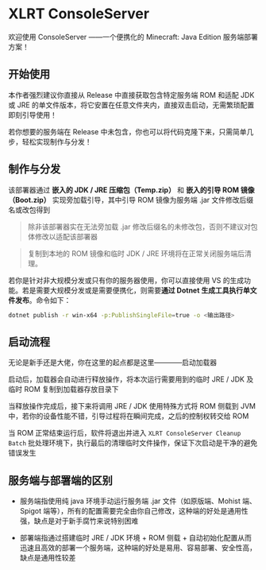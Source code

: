 ﻿# XLRT ConsoleServer

欢迎使用 ConsoleServer ——一个便携化的 Minecraft: Java Edition 服务端部署方案！

## 开始使用

本作者强烈建议你直接从 Release 中直接获取包含特定服务端 ROM 和适配 JDK 或 JRE 的单文件版本，将它安置在任意文件夹内，直接双击启动，无需繁琐配置即刻引导使用！

若你想要的服务端在 Release 中未包含，你也可以将代码克隆下来，只需简单几步，轻松实现制作与分发！

## 制作与分发

该部署器通过 **嵌入的 JDK / JRE 压缩包（Temp.zip）** 和 **嵌入的引导 ROM 镜像（Boot.zip）** 实现旁加载引导，其中引导 ROM 镜像为服务端 .jar 文件修改后缀名或改包得到

> 除非该部署器实在无法旁加载 .jar 修改后缀名的未修改包，否则不建议对包体修改以适配该部署器

> 复制到本地的 ROM 镜像和临时 JDK / JRE 环境将在正常关闭服务端后清理。

若你是针对非大规模分发或只有你的服务器使用，你可以直接使用 VS 的生成功能。若是需要大规模分发或是需要便携化，则需要**通过 Dotnet 生成工具执行单文件发布**。命令如下：

```bash
dotnet publish -r win-x64 -p:PublishSingleFile=true -o <输出路径>
```

## 启动流程

无论是新手还是大佬，你在这里的起点都是这里————启动加载器

启动后，加载器会自动进行释放操作，将本次运行需要用到的临时 JRE / JDK 及临时 ROM 复制到加载器存放目录下

当释放操作完成后，接下来将调用 JRE / JDK 使用特殊方式将 ROM 侧载到 JVM 中，若你的设备性能不错，引导过程将在瞬间完成，之后的控制权转交给 ROM

当 ROM 正常结束运行后，软件将退出并进入 `XLRT ConsoleServer Cleanup Batch` 批处理环境下，执行最后的清理临时文件操作，保证下次启动是干净的避免错误发生

## 服务端与部署端的区别

- 服务端指使用纯 java 环境手动运行服务端 .jar 文件（如原版端、Mohist 端、Spigot 端等），所有的配置需要完全由你自己修改，这种端的好处是通用性强，缺点是对于新手腐竹来说特别困难

- 部署端指通过搭建临时 JRE / JDK 环境 + ROM 侧载 + 自动初始化配置从而迅速且高效的部署一个服务端，这种端的好处是易用、容易部署、安全性高，缺点是通用性较差
